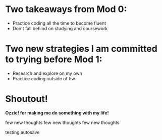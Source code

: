 # Two takeaways from Mod 0:

* Practice coding all the time to become fluent
* Don't fall behind on studying and coursework

# Two new strategies I am committed to trying before Mod 1:

* Research and explore on my own
* Practice coding outside of hw

# Shoutout!

**Ozzie! for making me do something with my life!**

few new thoughts
few new thoughts
few new thoughts


testing autosave
